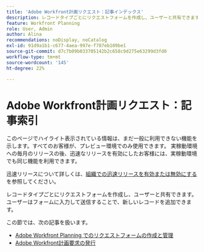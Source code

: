 ```yaml
---
title: 'Adobe Workfront計画リクエスト：記事インデックス'
description: レコードタイプごとにリクエストフォームを作成し、ユーザーと共有できます。ユーザーはフォームに入力して送信することで、新しいレコードを追加できます。
feature: Workfront Planning
role: User, Admin
author: Alina
recommendations: noDisplay, noCatalog
exl-id: 91d9a1b1-c677-4aea-997e-f787eb109be1
source-git-commit: d7c7b09b033705142b2c658c9d275e63299d3fd0
workflow-type: tm+mt
source-wordcount: '145'
ht-degree: 22%

---
```


# Adobe Workfront計画リクエスト：記事索引

<span class="preview">このページでハイライト表示されている情報は、まだ一般に利用できない機能を示します。すべてのお客様が、プレビュー環境でのみ使用できます。 実稼動環境への毎月のリリースの後、迅速なリリースを有効にしたお客様には、実稼動環境でも同じ機能を利用できます。</span>

<span class="preview">迅速リリースについて詳しくは、[組織での迅速リリースを有効または無効にする](/help/quicksilver/administration-and-setup/set-up-workfront/configure-system-defaults/enable-fast-release-process.md)を参照してください。</span>

レコードタイプごとにリクエストフォームを作成し、ユーザーと共有できます。ユーザーはフォームに入力して送信することで、新しいレコードを追加できます。

この節では、次の記事を扱います。

* [Adobe Workfront Planning でのリクエストフォームの作成と管理](/help/quicksilver/planning/requests/create-request-form.md)
* [Adobe Workfront計画要求の発行 ](/help/quicksilver/planning/requests/submit-requests.md)
  <!--* <span class="preview">[Add an approval to a request form](/help/quicksilver/planning/requests/add-approval-to-request-form.md)</span>-->
  <!--* <span class="preview">[Approve request](/help/quicksilver/planning/requests/approve-request.md)</span>-->
